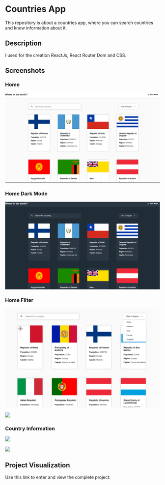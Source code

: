 # Countries App

This repository is about a countries app, where you can search countries and know information about it.

## Description

I used for the creation ReactJs, React Router Dom and CSS.

## Screenshots

### Home

![](imanG/portada-1.png)

### Home Dark Mode

![](imanG/portada-2.png)

### Home Filter

![](imanG/filter.png)

![](imanG/portada-5.png.png)

### Country Information

![](imanG/portada-6.png.png)

![](imanG/portada-7.png.png)

## Project Visualization

Use this link to enter and view the complete project: